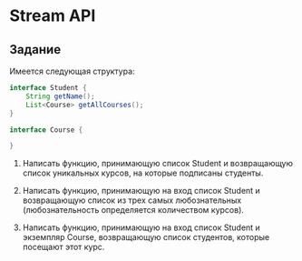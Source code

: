# Stream API

## Задание

Имеется следующая структура:

``` java
interface Student {
    String getName();
    List<Course> getAllCourses();
}

interface Course {

}
```

1. Написать функцию, принимающую список Student и возвращающую список уникальных курсов, на которые подписаны студенты.

1. Написать функцию, принимающую на вход список Student и возвращающую список из трех самых любознательных (любознательность определяется количеством курсов).

1. Написать функцию, принимающую на вход список Student и экземпляр Course, возвращающую список студентов, которые посещают этот курс.
